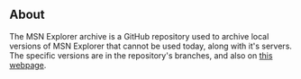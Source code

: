 ## About
The MSN Explorer archive is a GitHub repository used to archive local versions of MSN Explorer that cannot be used today, along with it's servers. The specific versions are in the repository's branches, and also on [this webpage](https://lexiolvsu.github.io/MSN-Explorer_archive/versionlist/).
